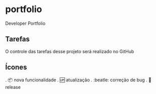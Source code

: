 # portfolio

Developer Portfolio

## Tarefas

O controle das tarefas  desse projeto será realizado no GitHub

## Ícones

. :package: nova funcionalidade
. :up: atualização
. :beatle: correção de bug
. :checkered_flag: release

